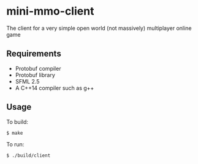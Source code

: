 # mini-mmo-client
The client for a very simple open world (not massively) multiplayer online game

## Requirements
* Protobuf compiler
* Protobuf library
* SFML 2.5
* A C++14 compiler such as g++

## Usage
To build:

```
$ make
```

To run:

```
$ ./build/client
```
